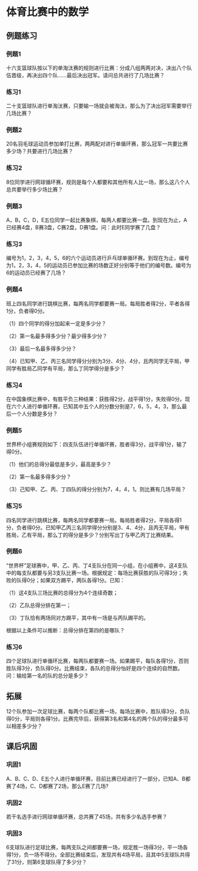 # 体育比赛中的数学

## 例题练习

### 例题1

十六支篮球队按以下的单淘汰赛的规则进行比赛：分成八组两两对决，决出八个队伍晋级，再决出四个队……最后决出冠军。请问总共进行了几场比赛？



### 练习1

二十支篮球队进行单淘汰赛，只要输一场就会被淘汰，那么为了决出冠军需要举行几场比赛？



### 例题2

20名羽毛球运动员参加单打比赛，两两配对进行单循环赛，那么冠军一共要比赛多少场？共要进行几场比赛？



### 练习2

8位同学进行网球循环赛，规则是每个人都要和其他所有人比一场，那么这八个人总共要举行多少场比赛？



### 例题3

A，B，C，D，E五位同学一起比赛象棋，每两人都要比赛一盘。到现在为止，A已经赛4盘，B赛3盘，C赛2盘，D赛1盘。问：此时E同学赛了几盘？



### 练习3

编号为1，2，3，4，5，6的六个运动员进行乒乓球单循环赛。到现在为止，编号为1，2，3，4，5的运动员已参加比赛的场数正好分别等于他们的编号数。编号为6的运动员已经赛了几场？



### 例题4

班上四名同学进行跳棋比赛，每两名同学都要赛一局。每局胜者得2分，平者各得1分，负者得0分。

（1）四个同学的得分加起来一定是多少分？

（2）第一名最多得多少分？最少得多少分？

（3）最后一名最多得多少分？

（4）已知甲、乙、丙三名同学得分分别为3分、4分、4分，且丙同学无平局，甲同学有胜局乙同学有平局，那么丁同学得分是多少？

### 练习4

在中国象棋比赛中，有胜平负三种结果：获胜得2分，战平得1分，失败得0分。现在六个人进行单循环赛，已知其中五个人的分数分别是7，6，5，4，3，那么最后一个人分数是多分？

### 例题5

世界杯小组赛规则如下：四支队伍进行单循环赛，胜者得3分，战平得1分，输了得0分。

（1）他们的总得分最低是多少，最高是多少？

（2）第一名最多得多少分？

（3）己知甲、乙、丙、丁四队的得分分别为7，4，4，1。则比赛有几场平局？



### 练习5

四名同学进行跳棋比赛，每两名同学都要赛一局。每局胜者得2分，平局各得1分，负者得0分。已知甲乙丙三名同学得分分别是3、4、4分，且丙无平局，甲有胜局，乙有平局，那么丁的得分是多少？分别写出丁与甲乙丙丁比赛结果。



### 例题6

“世界杯”足球赛中，甲、乙、丙、丁4支队分在同一小组，在小组赛中，这4支队中的每支队都要与另3支队比赛一场。根据规定：每场比赛获胜的队可得3分；失败的队得0分；如果双方踢平，两队各得1分。已知：

（1）这4支队三场比赛的总得分为4个连续奇数；

（2）乙队总得分排在第一；

（3）丁队恰有两场同对方踢平，其中有一场是与丙队踢平的。

根据以上条件可以推断：总得分排在第四的是哪队？

### 练习6

四个足球队进行单循环比赛，每两队都要赛一场。如果踢平，每队各得1分，否则胜队得3分，负队得0分。比赛结束，各队的总得分怡好是四个连续的自然数。问：输给第一名的队的总分是多少？



## 拓展

12个队参加一次足球比赛，每两个队都比赛一场，每场比赛中，胜队得3分，负队得0分，平局则各得1分。比赛完毕后，获得第3名和第4名的两个队的得分最多可以相差多少分？



## 课后巩固

### 巩固1

A、B、C、D、E五个人进行单循环赛，目前比赛已经进行了一部分，已知A、B都赛了4场，C、D都赛了2场，那么E赛了几场?



### 巩固2

若干名选手进行网球单循环赛，总共赛了45场，共有多少名选手参赛？



### 巩固3

6支球队进行足球比赛，每两支队之间都要赛一场，规定胜一场得3分，平一场各得1分，负一场不得分。全部比赛结束后，发现共有4场平局，且其中5支球队共得了31分，则第6支球队得了多少分？
